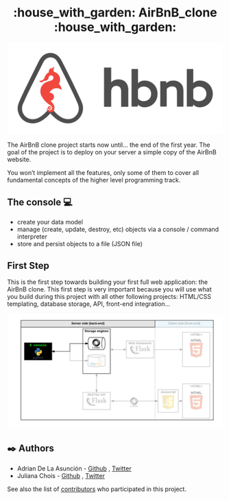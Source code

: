 <h1 align="center">:house_with_garden: AirBnB_clone :house_with_garden:</h1>

![logo](img/hbnb.png)

The AirBnB clone project starts now until… the end of the first year. The goal of the project is to deploy on your server a simple copy of the AirBnB website.

You won’t implement all the features, only some of them to cover all fundamental concepts of the higher level programming track.

## The console :computer:

- create your data model
- manage (create, update, destroy, etc) objects via a console / command interpreter
- store and persist objects to a file (JSON file)

## First Step

This is the first step towards building your first full web application: the AirBnB clone. This first step is very important because you will use what you build during this project with all other following projects: HTML/CSS templating, database storage, API, front-end integration…


![Error](img/console.png)

## :black_nib: Authors

- Adrian De La Asunción - [Github](https://github.com/AdrianDel07) , [Twitter](https://twitter.com/AdrianDeLaAsun1)
- Juliana Chois - [Github](https://github.com/julianachois) , [Twitter](https://twitter.com/julianachois)

See also the list of [contributors](https://github.com/jchois/AirBnB_clone/graphs/contributors) who participated in this project.
